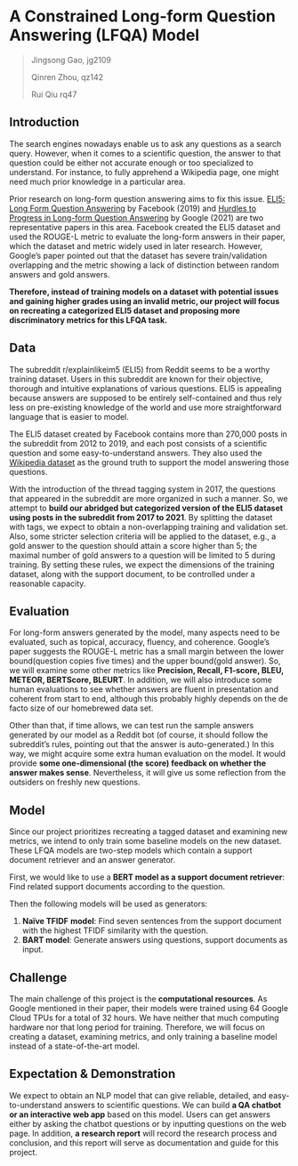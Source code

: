 # A Constrained Long-form Question Answering (LFQA) Model

>   Jingsong Gao, jg2109
>
>   Qinren Zhou, qz142
>
>   Rui Qiu rq47



## Introduction

The search engines nowadays enable us to ask any questions as a search query. However, when it comes to a scientific question, the answer to that question could be either not accurate enough or too specialized to understand. For instance, to fully apprehend a Wikipedia page, one might need much prior knowledge in a particular area. 

Prior research on long-form question answering aims to fix this issue. [ELI5: Long Form Question Answering](https://arxiv.org/abs/1907.09190) by Facebook (2019) and [Hurdles to Progress in Long-form Question Answering](https://arxiv.org/abs/2103.06332) by Google (2021) are two representative papers in this area. Facebook created the ELI5 dataset and used the ROUGE-L metric to evaluate the long-form answers in their paper, which the dataset and metric widely used in later research. However, Google’s paper pointed out that the dataset has severe train/validation overlapping and the metric showing a lack of distinction between random answers and gold answers. 

**Therefore, instead of training models on a dataset with potential issues and gaining higher grades using an invalid metric, our project will focus on recreating a categorized ELI5 dataset and proposing more discriminatory metrics for this LFQA task.**

## Data

The subreddit r/explainlikeim5 (ELI5) from Reddit seems to be a worthy training dataset. Users in this subreddit are known for their objective, thorough and intuitive explanations of various questions. ELI5 is appealing because answers are supposed to be entirely self-contained and thus rely less on pre-existing knowledge of the world and use more straightforward language that is easier to model.

The ELI5 dataset created by Facebook contains more than 270,000 posts in the subreddit from 2012 to 2019, and each post consists of a scientific question and some easy-to-understand answers. They also used the [Wikipedia dataset](https://dumps.wikimedia.org/backup-index.html) as the ground truth to support the model answering those questions.

With the introduction of the thread tagging system in 2017, the questions that appeared in the subreddit are more organized in such a manner. So, we attempt to **build our abridged but categorized version of the ELI5 dataset using posts in the subreddit from 2017 to 2021**. By splitting the dataset with tags, we expect to obtain a non-overlapping training and validation set. Also, some stricter selection criteria will be applied to the dataset, e.g., a gold answer to the question should attain a score higher than 5; the maximal number of gold answers to a question will be limited to 5 during training. By setting these rules, we expect the dimensions of the training dataset, along with the support document, to be controlled under a reasonable capacity.

## Evaluation

For long-form answers generated by the model, many aspects need to be evaluated, such as topical, accuracy, fluency, and coherence. Google’s paper suggests the ROUGE-L metric has a small margin between the lower bound(question copies five times) and the upper bound(gold answer). So, we will examine some other metrics like **Precision, Recall, F1-score, BLEU, METEOR, BERTScore, BLEURT**. In addition, we will also introduce some human evaluations to see whether answers are fluent in presentation and coherent from start to end, although this probably highly depends on the de facto size of our homebrewed data set.

Other than that, if time allows, we can test run the sample answers generated by our model as a Reddit bot (of course, it should follow the subreddit’s rules, pointing out that the answer is auto-generated.) In this way, we might acquire some extra human evaluation on the model. It would provide **some one-dimensional (the score) feedback on whether the answer makes sense**. Nevertheless, it will give us some reflection from the outsiders on freshly new questions.

## Model

Since our project prioritizes recreating a tagged dataset and examining new metrics, we intend to only train some baseline models on the new dataset. These LFQA models are two-step models which contain a support document retriever and an answer generator.

First, we would like to use a **BERT model as a support document retriever**: Find related support documents according to the question. 

Then the following models will be used as generators:

1.   **Naïve TFIDF** **model**: Find seven sentences from the support document with the highest TFIDF similarity with the question.
2.   **BART model**: Generate answers using questions, support documents as input.

## Challenge

The main challenge of this project is the **computational resources**. As Google mentioned in their paper, their models were trained using 64 Google Cloud TPUs for a total of 32 hours. We have neither that much computing hardware nor that long period for training. Therefore, we will focus on creating a dataset, examining metrics, and only training a baseline model instead of a state-of-the-art model.

## Expectation & Demonstration

We expect to obtain an NLP model that can give reliable, detailed, and easy-to-understand answers to scientific questions. We can build **a QA chatbot or an interactive web app** based on this model. Users can get answers either by asking the chatbot questions or by inputting questions on the web page. In addition, **a research report** will record the research process and conclusion, and this report will serve as documentation and guide for this project.

